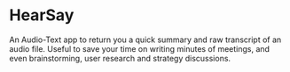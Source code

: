 # HearSay

An Audio-Text app to return you a quick summary and raw transcript of an audio file. Useful to save your time on writing minutes of meetings, and even brainstorming, user research and strategy discussions.
